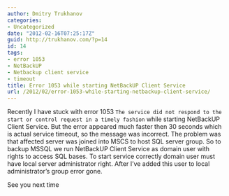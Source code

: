 ```yaml
---
author: Dmitry Trukhanov
categories:
- Uncategorized
date: "2012-02-16T07:25:17Z"
guid: http://trukhanov.com/?p=14
id: 14
tags:
- error 1053
- NetBackUP
- Netbackup client service
- timeout
title: Error 1053 while starting NetBackUP Client Service
url: /2012/02/error-1053-while-starting-netbackup-client-service/
---
```

Recently I have stuck with error 1053 `The service did not respond to the start or control request in a timely fashion` while starting NetBackUP Client Service. But the error appeared much faster then 30 seconds which is actual service timeout, so the message was incorrect. The problem was that affected server was joined into MSCS to host SQL server group. So to backup MSSQL we run NetBackUP Client Service as domain user with rights to access SQL bases. To start service correctly domain user must have local server administrator right. After I&#8217;ve added this user to local administrator&#8217;s group error gone.
<!--more-->
See you next time